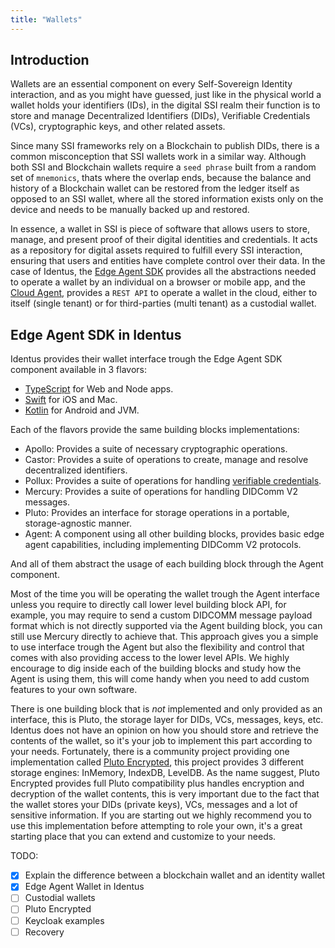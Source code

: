 ```yaml
---
title: "Wallets"
---
```

## Introduction

Wallets are an essential component on every Self-Sovereign Identity interaction, and as you might have guessed, just like in the physical world a wallet holds your identifiers (IDs), in the digital SSI realm their function is to store and manage Decentralized Identifiers (DIDs), Verifiable Credentials (VCs), cryptographic keys, and other related assets.

Since many SSI frameworks rely on a Blockchain to publish DIDs, there is a common misconception that SSI wallets work in a similar way. Although both SSI and Blockchain wallets require a `seed phrase` built from a random set of `mnemonics`, thats where the overlap ends, because the balance and history of a Blockchain wallet can be restored from the ledger itself as opposed to an SSI wallet, where all the stored information exists only on the device and needs to be manually backed up and restored.

In essence, a wallet in SSI is piece of software that allows users to store, manage, and present proof of their digital identities and credentials. It acts as a repository for digital assets required to fulfill every SSI interaction, ensuring that users and entities have complete control over their data. In the case of Identus, the [Edge Agent SDK](https://github.com/hyperledger/identus-edge-agent-sdk-ts) provides all the abstractions needed to operate a wallet by an individual on a browser or mobile app, and the [Cloud Agent](https://github.com/hyperledger/identus-cloud-agent), provides a `REST API` to operate a wallet in the cloud, either to itself (single tenant) or for third-parties (multi tenant) as a custodial wallet.

## Edge Agent SDK in Identus

Identus provides their wallet interface trough the Edge Agent SDK component available in 3 flavors:

- [TypeScript](https://github.com/hyperledger/identus-edge-agent-sdk-ts) for Web and Node apps.
- [Swift](https://github.com/hyperledger/identus-edge-agent-sdk-swift) for iOS and Mac.
- [Kotlin](https://github.com/hyperledger/identus-edge-agent-sdk-kmp) for Android and JVM.

Each of the flavors provide the same building blocks implementations:

- Apollo: Provides a suite of necessary cryptographic operations.
- Castor: Provides a suite of operations to create, manage and resolve decentralized identifiers.
- Pollux: Provides a suite of operations for handling [verifiable credentials](https://github.com/hyperledger/identus-docs/blob/master/documentation/docs/concepts/glossary.md#verifiable-credentials).
- Mercury: Provides a suite of operations for handling DIDComm V2 messages.
- Pluto: Provides an interface for storage operations in a portable, storage-agnostic manner.
- Agent: A component using all other building blocks, provides basic edge agent capabilities, including implementing DIDComm V2 protocols.

And all of them abstract the usage of each building block through the Agent component.

Most of the time you will be operating the wallet trough the Agent interface unless you require to directly call lower level building block API, for example, you may require to send a custom DIDCOMM message payload format which is not directly supported via the Agent building block, you can still use Mercury directly to achieve that. This approach gives you a simple to use interface trough the Agent but also the flexibility and control that comes with also providing access to the lower level APIs. We highly encourage to dig inside each of the building blocks and study how the Agent is using them, this will come handy when you need to add custom features to your own software.

There is one building block that is *not* implemented and only provided as an interface, this is Pluto, the storage layer for DIDs, VCs, messages, keys, etc. Identus does not have an opinion on how you should store and retrieve the contents of the wallet, so it's your job to implement this part according to your needs. Fortunately, there is a community project providing one implementation called [Pluto Encrypted](https://github.com/atala-community-projects/pluto-encrypted), this project provides 3 different storage engines: InMemory, IndexDB, LevelDB. As the name suggest, Pluto Encrypted provides full Pluto compatibility plus handles encryption and decryption of the wallet contents, this is very important due to the fact that the wallet stores your DIDs (private keys), VCs, messages and a lot of sensitive information. If you are starting out we highly recommend you to use this implementation before attempting to role your own, it's a great starting place that you can extend and customize to your needs.

TODO:

- [x] Explain the difference between a blockchain wallet and an identity wallet
- [x] Edge Agent Wallet in Identus
- [ ] Custodial wallets
- [ ] Pluto Encrypted
- [ ] Keycloak examples
- [ ] Recovery